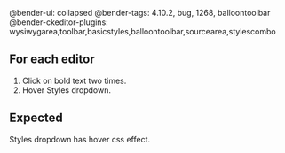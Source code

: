 @bender-ui: collapsed
@bender-tags: 4.10.2, bug, 1268, balloontoolbar
@bender-ckeditor-plugins: wysiwygarea,toolbar,basicstyles,balloontoolbar,sourcearea,stylescombo

## For each editor

1. Click on bold text two times.
1. Hover Styles dropdown.

## Expected

Styles dropdown has hover css effect.
